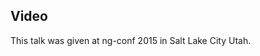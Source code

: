 <!--
{
"name" : "how-to-teach-angular-to-your-kids",
"version" : "0.1",
"title" : "How to Teach Angular to your Kids",
"description" : "TBD",
"homepage" : "https://www.youtube.com/embed/aH9Plt77cjM",
"canonicalSource" : "https://www.youtube.com/embed/aH9Plt77cjM",
"freshnessDate" : 2015-03-05,
"license" : "All Rights Reserved"
}
-->

<!-- @section -->

## Video

This talk was given at ng-conf 2015 in Salt Lake City Utah.

<!-- @asset, "contentType": "outlearn/video", "provider": "youtube", "url": "https://www.youtube.com/embed/aH9Plt77cjM" -->
